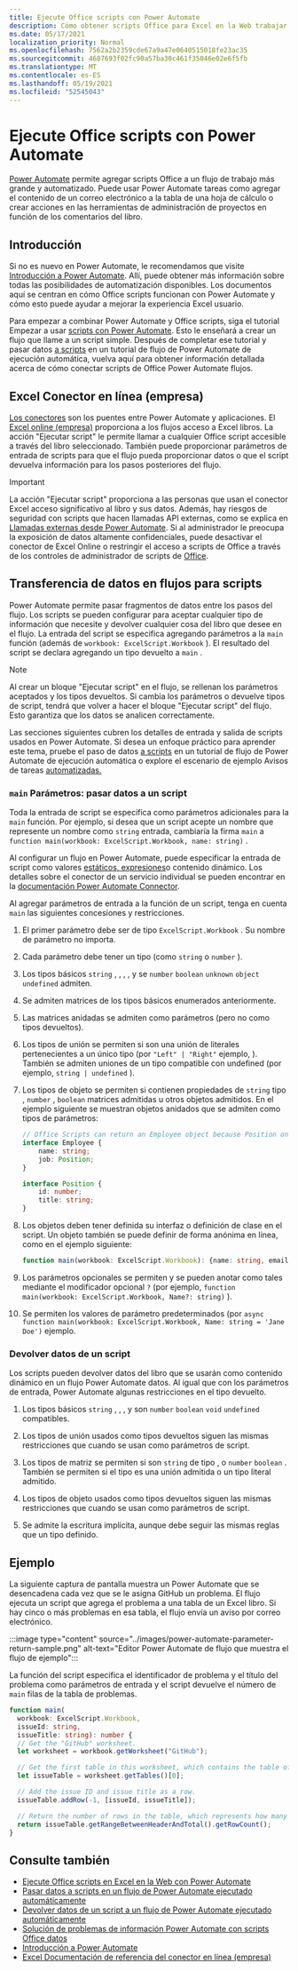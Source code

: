 ```yaml
---
title: Ejecute Office scripts con Power Automate
description: Cómo obtener scripts Office para Excel en la Web trabajar con un flujo Power Automate de trabajo.
ms.date: 05/17/2021
localization_priority: Normal
ms.openlocfilehash: 7562a2b2359cde67a9a47e0640515018fe23ac35
ms.sourcegitcommit: 4687693f02fc90a57ba30c461f35046e02e6f5fb
ms.translationtype: MT
ms.contentlocale: es-ES
ms.lasthandoff: 05/19/2021
ms.locfileid: "52545043"
---
```

# <a name="run-office-scripts-with-power-automate"></a>Ejecute Office scripts con Power Automate

[Power Automate](https://flow.microsoft.com) permite agregar scripts Office a un flujo de trabajo más grande y automatizado. Puede usar Power Automate tareas como agregar el contenido de un correo electrónico a la tabla de una hoja de cálculo o crear acciones en las herramientas de administración de proyectos en función de los comentarios del libro.

## <a name="get-started"></a>Introducción

Si no es nuevo en Power Automate, le recomendamos que visite [Introducción a Power Automate](/power-automate/getting-started). Allí, puede obtener más información sobre todas las posibilidades de automatización disponibles. Los documentos aquí se centran en cómo Office scripts funcionan con Power Automate y cómo esto puede ayudar a mejorar la experiencia Excel usuario.

Para empezar a combinar Power Automate y Office scripts, siga el tutorial Empezar a usar [scripts con Power Automate](../tutorials/excel-power-automate-manual.md). Esto le enseñará a crear un flujo que llame a un script simple. Después de completar ese tutorial y pasar datos [a scripts](../tutorials/excel-power-automate-trigger.md) en un tutorial de flujo de Power Automate de ejecución automática, vuelva aquí para obtener información detallada acerca de cómo conectar scripts de Office Power Automate flujos.

## <a name="excel-online-business-connector"></a>Excel Conector en línea (empresa)

[Los conectores](/connectors/connectors) son los puentes entre Power Automate y aplicaciones. El [Excel online (empresa)](/connectors/excelonlinebusiness) proporciona a los flujos acceso a Excel libros. La acción "Ejecutar script" le permite llamar a cualquier Office script accesible a través del libro seleccionado. También puede proporcionar parámetros de entrada de scripts para que el flujo pueda proporcionar datos o que el script devuelva información para los pasos posteriores del flujo.

> [!IMPORTANT]
> La acción "Ejecutar script" proporciona a las personas que usan el conector Excel acceso significativo al libro y sus datos. Además, hay riesgos de seguridad con scripts que hacen llamadas API externas, como se explica en [Llamadas externas desde Power Automate](external-calls.md). Si al administrador le preocupa la exposición de datos altamente confidenciales, puede desactivar el conector de Excel Online o restringir el acceso a scripts de Office a través de los controles de administrador de scripts de [Office](/microsoft-365/admin/manage/manage-office-scripts-settings).

## <a name="data-transfer-in-flows-for-scripts"></a>Transferencia de datos en flujos para scripts

Power Automate permite pasar fragmentos de datos entre los pasos del flujo. Los scripts se pueden configurar para aceptar cualquier tipo de información que necesite y devolver cualquier cosa del libro que desee en el flujo. La entrada del script se especifica agregando parámetros a la `main` función (además de `workbook: ExcelScript.Workbook` ). El resultado del script se declara agregando un tipo devuelto a `main` .

> [!NOTE]
> Al crear un bloque "Ejecutar script" en el flujo, se rellenan los parámetros aceptados y los tipos devueltos. Si cambia los parámetros o devuelve tipos de script, tendrá que volver a hacer el bloque "Ejecutar script" del flujo. Esto garantiza que los datos se analicen correctamente.

Las secciones siguientes cubren los detalles de entrada y salida de scripts usados en Power Automate. Si desea un enfoque práctico para aprender este tema, pruebe el paso de datos [a scripts](../tutorials/excel-power-automate-trigger.md) en un tutorial de flujo de Power Automate de ejecución automática o explore el escenario de ejemplo Avisos de tareas [automatizadas.](../resources/scenarios/task-reminders.md)

### <a name="main-parameters-pass-data-to-a-script"></a>`main` Parámetros: pasar datos a un script

Toda la entrada de script se especifica como parámetros adicionales para la `main` función. Por ejemplo, si desea que un script acepte un nombre que represente un nombre como `string` entrada, cambiaría la firma `main` a `function main(workbook: ExcelScript.Workbook, name: string)` .

Al configurar un flujo en Power Automate, puede especificar la entrada de script como valores [estáticos, expresiones](/power-automate/use-expressions-in-conditions)o contenido dinámico. Los detalles sobre el conector de un servicio individual se pueden encontrar en la [documentación Power Automate Connector](/connectors/).

Al agregar parámetros de entrada a la función de un script, tenga en cuenta `main` las siguientes concesiones y restricciones.

1. El primer parámetro debe ser de tipo `ExcelScript.Workbook` . Su nombre de parámetro no importa.

2. Cada parámetro debe tener un tipo (como `string` o `number` ).

3. Los tipos básicos `string` , , , , y se `number` `boolean` `unknown` `object` `undefined` admiten.

4. Se admiten matrices de los tipos básicos enumerados anteriormente.

5. Las matrices anidadas se admiten como parámetros (pero no como tipos devueltos).

6. Los tipos de unión se permiten si son una unión de literales pertenecientes a un único tipo (por `"Left" | "Right"` ejemplo, ). También se admiten uniones de un tipo compatible con undefined (por ejemplo, `string | undefined` ).

7. Los tipos de objeto se permiten si contienen propiedades de `string` tipo , `number` , `boolean` matrices admitidas u otros objetos admitidos. En el ejemplo siguiente se muestran objetos anidados que se admiten como tipos de parámetros:

    ```TypeScript
    // Office Scripts can return an Employee object because Position only contains strings and numbers.
    interface Employee {
        name: string;
        job: Position;
    }

    interface Position {
        id: number;
        title: string;
    }
    ```

8. Los objetos deben tener definida su interfaz o definición de clase en el script. Un objeto también se puede definir de forma anónima en línea, como en el ejemplo siguiente:

    ```TypeScript
    function main(workbook: ExcelScript.Workbook): {name: string, email: string}
    ```

9. Los parámetros opcionales se permiten y se pueden anotar como tales mediante el modificador opcional `?` (por ejemplo, `function main(workbook: ExcelScript.Workbook, Name?: string)` ).

10. Se permiten los valores de parámetro predeterminados (por `async function main(workbook: ExcelScript.Workbook, Name: string = 'Jane Doe')` ejemplo.

### <a name="return-data-from-a-script"></a>Devolver datos de un script

Los scripts pueden devolver datos del libro que se usarán como contenido dinámico en un flujo Power Automate datos. Al igual que con los parámetros de entrada, Power Automate algunas restricciones en el tipo devuelto.

1. Los tipos básicos `string` , , , y son `number` `boolean` `void` `undefined` compatibles.

2. Los tipos de unión usados como tipos devueltos siguen las mismas restricciones que cuando se usan como parámetros de script.

3. Los tipos de matriz se permiten si son `string` de tipo , o `number` `boolean` . También se permiten si el tipo es una unión admitida o un tipo literal admitido.

4. Los tipos de objeto usados como tipos devueltos siguen las mismas restricciones que cuando se usan como parámetros de script.

5. Se admite la escritura implícita, aunque debe seguir las mismas reglas que un tipo definido.

## <a name="example"></a>Ejemplo

La siguiente captura de pantalla muestra un Power Automate [](https://github.com/) que se desencadena cada vez que se le asigna GitHub un problema. El flujo ejecuta un script que agrega el problema a una tabla de un Excel libro. Si hay cinco o más problemas en esa tabla, el flujo envía un aviso por correo electrónico.

:::image type="content" source="../images/power-automate-parameter-return-sample.png" alt-text="Editor Power Automate de flujo que muestra el flujo de ejemplo":::

La función del script especifica el identificador de problema y el título del problema como parámetros de entrada y el script devuelve el número de `main` filas de la tabla de problemas.

```TypeScript
function main(
  workbook: ExcelScript.Workbook,
  issueId: string,
  issueTitle: string): number {
  // Get the "GitHub" worksheet.
  let worksheet = workbook.getWorksheet("GitHub");

  // Get the first table in this worksheet, which contains the table of GitHub issues.
  let issueTable = worksheet.getTables()[0];

  // Add the issue ID and issue title as a row.
  issueTable.addRow(-1, [issueId, issueTitle]);

  // Return the number of rows in the table, which represents how many issues are assigned to this user.
  return issueTable.getRangeBetweenHeaderAndTotal().getRowCount();
}
```

## <a name="see-also"></a>Consulte también

- [Ejecute Office scripts en Excel en la Web con Power Automate](../tutorials/excel-power-automate-manual.md)
- [Pasar datos a scripts en un flujo de Power Automate ejecutado automáticamente](../tutorials/excel-power-automate-trigger.md)
- [Devolver datos de un script a un flujo de Power Automate ejecutado automáticamente](../tutorials/excel-power-automate-returns.md)
- [Solución de problemas de información Power Automate con scripts Office datos](../testing/power-automate-troubleshooting.md)
- [Introducción a Power Automate](/power-automate/getting-started)
- [Excel Documentación de referencia del conector en línea (empresa)](/connectors/excelonlinebusiness/)
